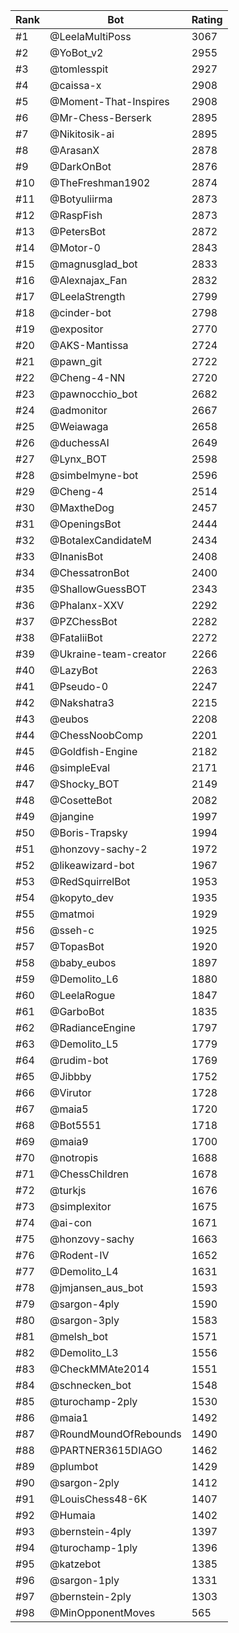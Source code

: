 Rank|Bot|Rating
---|---|---
#1|@LeelaMultiPoss|3067
#2|@YoBot_v2|2955
#3|@tomlesspit|2927
#4|@caissa-x|2908
#5|@Moment-That-Inspires|2908
#6|@Mr-Chess-Berserk|2895
#7|@Nikitosik-ai|2895
#8|@ArasanX|2878
#9|@DarkOnBot|2876
#10|@TheFreshman1902|2874
#11|@Botyuliirma|2873
#12|@RaspFish|2873
#13|@PetersBot|2872
#14|@Motor-0|2843
#15|@magnusglad_bot|2833
#16|@Alexnajax_Fan|2832
#17|@LeelaStrength|2799
#18|@cinder-bot|2798
#19|@expositor|2770
#20|@AKS-Mantissa|2724
#21|@pawn_git|2722
#22|@Cheng-4-NN|2720
#23|@pawnocchio_bot|2682
#24|@admonitor|2667
#25|@Weiawaga|2658
#26|@duchessAI|2649
#27|@Lynx_BOT|2598
#28|@simbelmyne-bot|2596
#29|@Cheng-4|2514
#30|@MaxtheDog|2457
#31|@OpeningsBot|2444
#32|@BotalexCandidateM|2434
#33|@InanisBot|2408
#34|@ChessatronBot|2400
#35|@ShallowGuessBOT|2343
#36|@Phalanx-XXV|2292
#37|@PZChessBot|2282
#38|@FataliiBot|2272
#39|@Ukraine-team-creator|2266
#40|@LazyBot|2263
#41|@Pseudo-0|2247
#42|@Nakshatra3|2215
#43|@eubos|2208
#44|@ChessNoobComp|2201
#45|@Goldfish-Engine|2182
#46|@simpleEval|2171
#47|@Shocky_BOT|2149
#48|@CosetteBot|2082
#49|@jangine|1997
#50|@Boris-Trapsky|1994
#51|@honzovy-sachy-2|1972
#52|@likeawizard-bot|1967
#53|@RedSquirrelBot|1953
#54|@kopyto_dev|1935
#55|@matmoi|1929
#56|@sseh-c|1925
#57|@TopasBot|1920
#58|@baby_eubos|1897
#59|@Demolito_L6|1880
#60|@LeelaRogue|1847
#61|@GarboBot|1835
#62|@RadianceEngine|1797
#63|@Demolito_L5|1779
#64|@rudim-bot|1769
#65|@Jibbby|1752
#66|@Virutor|1728
#67|@maia5|1720
#68|@Bot5551|1718
#69|@maia9|1700
#70|@notropis|1688
#71|@ChessChildren|1678
#72|@turkjs|1676
#73|@simplexitor|1675
#74|@ai-con|1671
#75|@honzovy-sachy|1663
#76|@Rodent-IV|1652
#77|@Demolito_L4|1631
#78|@jmjansen_aus_bot|1593
#79|@sargon-4ply|1590
#80|@sargon-3ply|1583
#81|@melsh_bot|1571
#82|@Demolito_L3|1556
#83|@CheckMMAte2014|1551
#84|@schnecken_bot|1548
#85|@turochamp-2ply|1530
#86|@maia1|1492
#87|@RoundMoundOfRebounds|1490
#88|@PARTNER3615DIAGO|1462
#89|@plumbot|1429
#90|@sargon-2ply|1412
#91|@LouisChess48-6K|1407
#92|@Humaia|1402
#93|@bernstein-4ply|1397
#94|@turochamp-1ply|1396
#95|@katzebot|1385
#96|@sargon-1ply|1331
#97|@bernstein-2ply|1303
#98|@MinOpponentMoves|565
